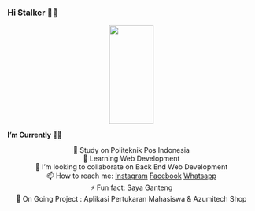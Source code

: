 ### Hi Stalker 👋🏻

<p align="center">
<img src="https://c.tenor.com/xk8j5PcH8JwAAAAC/naruto-ricardo-kurama.gif" width="90" height="200">
</p>
<strong> I’m Currently </strong> 🤙🏻
<p align="center">
 🔭 Study on Politeknik Pos Indonesia <br>
 🌱 Learning Web Development <br> 
 👯 I’m looking to collaborate on Back End Web Development <br>
 📫 How to reach me: <a href="https://www.instagram.com/mraihanna1278.cs/">Instagram</a> <a href="https://www.facebook.com/raihan.nurazmii">Facebook</a> <a href="https://api.whatsapp.com/send?phone=6289504824037&text=Hai%20Azumi%2C%20I%20know%20your%20phone%20on%20Github">Whatsapp</a> <br>
 ⚡ Fun fact: Saya Ganteng <br>
 📃 On Going Project : Aplikasi Pertukaran Mahasiswa & Azumitech Shop
</p>
